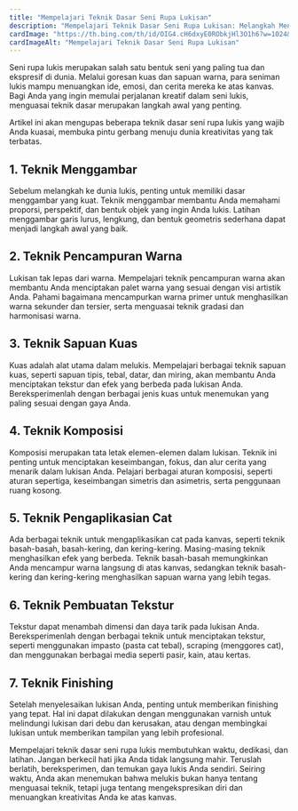 ```yaml
---
title: "Mempelajari Teknik Dasar Seni Rupa Lukisan"
description: "Mempelajari Teknik Dasar Seni Rupa Lukisan: Melangkah Menuju Dunia Kreativitas yang Tak Terbatas"
cardImage: "https://th.bing.com/th/id/OIG4.cH6dxyE0RObkjHl3O1h6?w=1024&h=1024&rs=1&pid=ImgDetMain"
cardImageAlt: "Mempelajari Teknik Dasar Seni Rupa Lukisan"
---
```


Seni rupa lukis merupakan salah satu bentuk seni yang paling tua dan ekspresif di dunia. Melalui goresan kuas dan sapuan warna, para seniman lukis mampu menuangkan ide, emosi, dan cerita mereka ke atas kanvas. Bagi Anda yang ingin memulai perjalanan kreatif dalam seni lukis, menguasai teknik dasar merupakan langkah awal yang penting.

Artikel ini akan mengupas beberapa teknik dasar seni rupa lukis yang wajib Anda kuasai, membuka pintu gerbang menuju dunia kreativitas yang tak terbatas.

## 1. Teknik Menggambar

Sebelum melangkah ke dunia lukis, penting untuk memiliki dasar menggambar yang kuat. Teknik menggambar membantu Anda memahami proporsi, perspektif, dan bentuk objek yang ingin Anda lukis. Latihan menggambar garis lurus, lengkung, dan bentuk geometris sederhana dapat menjadi langkah awal yang baik.

## 2. Teknik Pencampuran Warna

Lukisan tak lepas dari warna. Mempelajari teknik pencampuran warna akan membantu Anda menciptakan palet warna yang sesuai dengan visi artistik Anda. Pahami bagaimana mencampurkan warna primer untuk menghasilkan warna sekunder dan tersier, serta menguasai teknik gradasi dan harmonisasi warna.

## 3. Teknik Sapuan Kuas

Kuas adalah alat utama dalam melukis. Mempelajari berbagai teknik sapuan kuas, seperti sapuan tipis, tebal, datar, dan miring, akan membantu Anda menciptakan tekstur dan efek yang berbeda pada lukisan Anda. Bereksperimenlah dengan berbagai jenis kuas untuk menemukan yang paling sesuai dengan gaya Anda.

## 4. Teknik Komposisi

Komposisi merupakan tata letak elemen-elemen dalam lukisan. Teknik ini penting untuk menciptakan keseimbangan, fokus, dan alur cerita yang menarik dalam lukisan Anda. Pelajari berbagai aturan komposisi, seperti aturan sepertiga, keseimbangan simetris dan asimetris, serta penggunaan ruang kosong.

## 5. Teknik Pengaplikasian Cat

Ada berbagai teknik untuk mengaplikasikan cat pada kanvas, seperti teknik basah-basah, basah-kering, dan kering-kering. Masing-masing teknik menghasilkan efek yang berbeda. Teknik basah-basah memungkinkan Anda mencampur warna langsung di atas kanvas, sedangkan teknik basah-kering dan kering-kering menghasilkan sapuan warna yang lebih tegas.

## 6. Teknik Pembuatan Tekstur

Tekstur dapat menambah dimensi dan daya tarik pada lukisan Anda. Bereksperimenlah dengan berbagai teknik untuk menciptakan tekstur, seperti menggunakan impasto (pasta cat tebal), scraping (menggores cat), dan menggunakan berbagai media seperti pasir, kain, atau kertas.

## 7. Teknik Finishing

Setelah menyelesaikan lukisan Anda, penting untuk memberikan finishing yang tepat. Hal ini dapat dilakukan dengan menggunakan varnish untuk melindungi lukisan dari debu dan kerusakan, atau dengan membingkai lukisan untuk memberikan tampilan yang lebih profesional.

Mempelajari teknik dasar seni rupa lukis membutuhkan waktu, dedikasi, dan latihan. Jangan berkecil hati jika Anda tidak langsung mahir. Teruslah berlatih, bereksperimen, dan temukan gaya lukis Anda sendiri. Seiring waktu, Anda akan menemukan bahwa melukis bukan hanya tentang menguasai teknik, tetapi juga tentang mengekspresikan diri dan menuangkan kreativitas Anda ke atas kanvas.